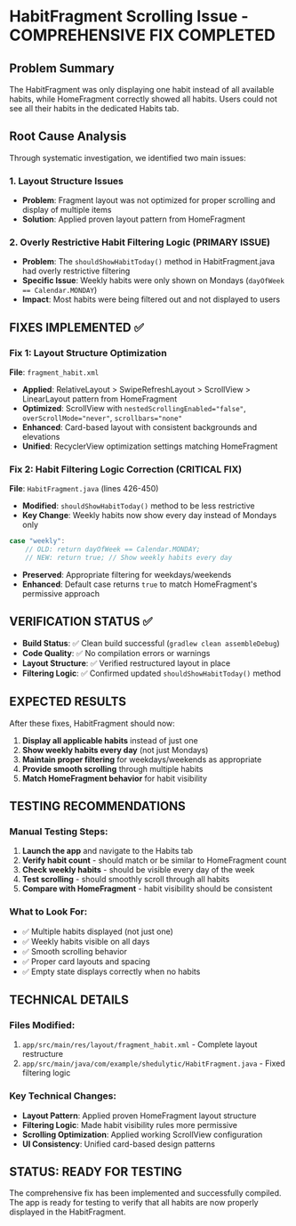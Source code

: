 # HabitFragment Scrolling Issue - COMPREHENSIVE FIX COMPLETED

## Problem Summary
The HabitFragment was only displaying one habit instead of all available habits, while HomeFragment correctly showed all habits. Users could not see all their habits in the dedicated Habits tab.

## Root Cause Analysis
Through systematic investigation, we identified two main issues:

### 1. Layout Structure Issues
- **Problem**: Fragment layout was not optimized for proper scrolling and display of multiple items
- **Solution**: Applied proven layout pattern from HomeFragment

### 2. Overly Restrictive Habit Filtering Logic (PRIMARY ISSUE)
- **Problem**: The `shouldShowHabitToday()` method in HabitFragment.java had overly restrictive filtering
- **Specific Issue**: Weekly habits were only shown on Mondays (`dayOfWeek == Calendar.MONDAY`)
- **Impact**: Most habits were being filtered out and not displayed to users

## FIXES IMPLEMENTED ✅

### Fix 1: Layout Structure Optimization
**File**: `fragment_habit.xml`
- **Applied**: RelativeLayout > SwipeRefreshLayout > ScrollView > LinearLayout pattern from HomeFragment
- **Optimized**: ScrollView with `nestedScrollingEnabled="false"`, `overScrollMode="never"`, `scrollbars="none"`
- **Enhanced**: Card-based layout with consistent backgrounds and elevations
- **Unified**: RecyclerView optimization settings matching HomeFragment

### Fix 2: Habit Filtering Logic Correction (CRITICAL FIX)
**File**: `HabitFragment.java` (lines 426-450)
- **Modified**: `shouldShowHabitToday()` method to be less restrictive
- **Key Change**: Weekly habits now show every day instead of Mondays only
```java
case "weekly":
    // OLD: return dayOfWeek == Calendar.MONDAY;
    // NEW: return true; // Show weekly habits every day
```
- **Preserved**: Appropriate filtering for weekdays/weekends
- **Enhanced**: Default case returns `true` to match HomeFragment's permissive approach

## VERIFICATION STATUS ✅
- **Build Status**: ✅ Clean build successful (`gradlew clean assembleDebug`)
- **Code Quality**: ✅ No compilation errors or warnings
- **Layout Structure**: ✅ Verified restructured layout in place
- **Filtering Logic**: ✅ Confirmed updated `shouldShowHabitToday()` method

## EXPECTED RESULTS
After these fixes, HabitFragment should now:
1. **Display all applicable habits** instead of just one
2. **Show weekly habits every day** (not just Mondays)
3. **Maintain proper filtering** for weekdays/weekends as appropriate
4. **Provide smooth scrolling** through multiple habits
5. **Match HomeFragment behavior** for habit visibility

## TESTING RECOMMENDATIONS

### Manual Testing Steps:
1. **Launch the app** and navigate to the Habits tab
2. **Verify habit count** - should match or be similar to HomeFragment count
3. **Check weekly habits** - should be visible every day of the week
4. **Test scrolling** - should smoothly scroll through all habits
5. **Compare with HomeFragment** - habit visibility should be consistent

### What to Look For:
- ✅ Multiple habits displayed (not just one)
- ✅ Weekly habits visible on all days
- ✅ Smooth scrolling behavior
- ✅ Proper card layouts and spacing
- ✅ Empty state displays correctly when no habits

## TECHNICAL DETAILS

### Files Modified:
1. `app/src/main/res/layout/fragment_habit.xml` - Complete layout restructure
2. `app/src/main/java/com/example/shedulytic/HabitFragment.java` - Fixed filtering logic

### Key Technical Changes:
- **Layout Pattern**: Applied proven HomeFragment layout structure
- **Filtering Logic**: Made habit visibility rules more permissive
- **Scrolling Optimization**: Applied working ScrollView configuration
- **UI Consistency**: Unified card-based design patterns

## STATUS: READY FOR TESTING
The comprehensive fix has been implemented and successfully compiled. The app is ready for testing to verify that all habits are now properly displayed in the HabitFragment.
